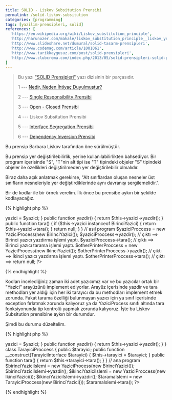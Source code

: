 ```yaml
---
title: SOLID - Liskov Subsitution Prensibi
permalink: /solid-liskov-subsitution
categories: [programming]
tags: [yazilim-prensipleri, solid]
references: [
  'https://en.wikipedia.org/wiki/Liskov_substitution_principle',
  'http://harunozer.com/makale/liskov_substitution_principle__liskov_yerdegistirme_prensibi.htm',
  'http://www.slideshare.net/dumural/solid-tasarm-prensipleri',
  'http://www.codemag.com/article/1001061',
  'http://www.tarikkaygusuz.com/post/solid-prensipleri',
  'http://www.clubcrema.com/index.php/2013/05/solid-prensipleri-solid-principles/'
]
---
```


> Bu yazı ["SOLID Prensipleri"](/seriler/solid-prensipleri) yazı dizisinin bir parçasıdır.
>
> 1 --- [Nedir, Neden İhtiyaç Duyulmuştur?](/solid-nedir-neden-ihtiyac-duyulmustur)
>
> 2 --- [Single Responsibility Prensibi](/solid-single-responsibility)
>
> 3 --- [Open - Closed Prensibi](/solid-open-closed)
>
> 4 --- Liskov Subsitution Prensibi
>
> 5 --- [Interface Segregation Prensibi](/solid-interface-segregation)
>
> 6 --- [Dependency Inversion Prensibi](/solid-dependency-inversion)

Bu prensip Barbara Liskov tarafından öne sürülmüştür.

Bu prensip yer değiştirilebilirlik, yerine kullanılabilirlikten bahsediyor. Bir program içerisinde "S", "T"nin alt tipi ise "T" tipindeki objeler "S" tipindeki objeler ile özellikleri değiştirilmeden yer değiştirilebilir olmalıdır.

Biraz daha açık anlatmak gerekirse, "Alt sınıflardan oluşan nesneler üst sınıfların nesneleriyle yer değiştirdiklerinde aynı davranışı sergilemelidir.".

Bir de kodlar ile bir örnek verelim. İlk önce bu prensibe aykırı bir şekilde kodlayacağız.

{% highlight php %}
<?php  
  interface Yazici {
    public function yazdir();
    public function tara();
  }

  class BirinciYazici implements Yazici {
    public function yazdir()
    {
      echo 'Birinci yazıcı yazdırma işlemi yaptı.';
    }

    public function tara()
    {
      echo 'Birinci yazıcı tarama işlemi yaptı.';
    }
  }

  class IkinciYazici implements Yazici {
    public function yazdir()
    {
      echo 'İkinci yazıcı yazdırma işlemi yaptı.';
    }

    public function tara()
    {
      throw new Exception("Bu yazıcı tarama özelliğine sahip değil", 1);
    }
  }

  class YaziciProcess {
    public $yazici = null;

    public function __construct(Yazici $yazici) 
    {
      $this->yazici = $yazici;
    }

    public function yazdir()
    {
      return $this->yazici->yazdir();
    }

    public function tara()
    {
      if ($this->yazici instanceof BirinciYazici) {
        return $this->yazici->tara();
      } 

      return null;
    }
  }

  // asıl program
  $yaziciProccess = new YaziciProcess(new BirinciYazici());
  $yaziciProccess->yazdir(); // çıktı ==> Birinci yazıcı yazdırma işlemi yaptı.
  $yaziciProccess->tara(); // çıktı ==> Birinci yazıcı tarama işlemi yaptı.

  $otherPrinterProccess = new YaziciProcess(new IkinciYazici());
  $otherPrinterProccess->yazdir(); // çıktı ==> İkinci yazıcı yazdırma işlemi yaptı.
  $otherPrinterProccess->tara(); // çıktı ==> return null;
?>
{% endhighlight %}

Kodları incelediğiniz zaman iki adet yazıcımız var ve bu yazıcılar ortak bir "Yazici" arayüzünü implement ediyorlar. Arayüz içerisinde yazdir ve tara methodları yer aldığı için her iki tarayıcı da bu methodları implement etmek zorunda. Fakat tarama özelliği bulunmayan yazıcı için ya sınıf içerisinde exception fırlatmak zorunda kalıyoruz ya da YaziciProcess sınıfı altında tara fonksiyonunda tip kontrolü yapmak zorunda kalıyoruz. İşte bu Liskov Subsitution prensibine aykırı bir durumdur.

Şimdi bu durumu düzeltelim.

{% highlight php %}
<?php  
  interface YaziciInterface {
     public function yazdir();
  }

  interface TarayiciInterface {
     public function tara();
  }

  class BirinciYazici implements YaziciInterface, TarayiciInterface {
    public function yazdir()
    {
      echo 'Birinci yazıcı yazdırma işlemi yaptı.';
    }

    public function tara()
    {
      echo 'Birinci yazıcı tarama işlemi yaptı.';
    }
  }

  class IkinciYazici implements YaziciInterface {
    public function yazdir()
    {
      echo 'İkinci yazıcı yazdırma işlemi yaptı.';
    }
  }

  class YaziciProccess {
    public $yazici;

    public function __construct(YaziciInterface $yazici)
    {
      $this->yazici = $yazici;
    }

    public function yazdir()
    {
      return $this->yazici->yazdir();
    }
  }

  class TarayiciProccess {
    public $tarayici;

    public function __construct(TarayiciInterface $tarayici) 
    {
      $this->tarayici = $tarayici;
    }

    public function tara()
    {
      return $this->tarayici->tara();
    }
  }

  // ana program
  $birinciYaziciIslemi = new YaziciProcess(new BirinciYazici());
  $birinciYaziciIslemi->yazdir();

  $ikinciYaziciIslemi = new YaziciProccess(new IkinciYazici());
  $ikinciYaziciIslemi->yazdir();

  $taramaIslemi = new TarayiciProccess(new BirinciYazici());
  $taramaIslemi->tara();
?>
{% endhighlight %}